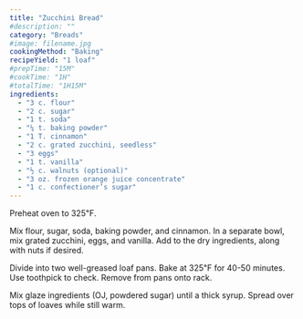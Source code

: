 ```yaml
---
title: "Zucchini Bread"
#description: ""
category: "Breads"
#image: filename.jpg
cookingMethod: "Baking"
recipeYield: "1 loaf"
#prepTime: "15M"
#cookTime: "1H"
#totalTime: "1H15M"
ingredients:
  - "3 c. flour"
  - "2 c. sugar"
  - "1 t. soda"
  - "¼ t. baking powder"
  - "1 T. cinnamon"
  - "2 c. grated zucchini, seedless"
  - "3 eggs"
  - "1 t. vanilla"
  - "½ c. walnuts (optional)"
  - "3 oz. frozen orange juice concentrate"
  - "1 c. confectioner’s sugar"
---
```


Preheat oven to 325℉.

Mix flour, sugar, soda, baking powder, and cinnamon.
In a separate bowl, mix grated zucchini, eggs, and vanilla. Add to the dry ingredients, along with nuts if desired.

Divide into two well-greased loaf pans. Bake at 325℉ for 40-50 minutes.
Use toothpick to check. Remove from pans onto rack.

Mix glaze ingredients (OJ, powdered sugar) until a thick syrup. Spread over tops of loaves while still warm.
